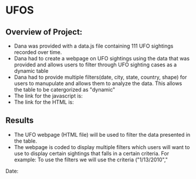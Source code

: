 # UFOS

## Overview of Project:
- Dana was provided with a data.js file containing 111 UFO sightings recorded over time.
- Dana had to create a webpage on UFO sightings using the data that was provided and allows users to filter through UFO sighting cases as a dynamic table
- Dana had to provide multiple filters(date, city, state, country, shape) for users to manupulate and allows them to analyze the data. This allows the table to be catergorized as "dynamic"
- The link for the javascript is:
- The link for the HTML is:

## Results

- The UFO webpage (HTML file) will be used to filter the data presented in the table.
- The webpage is coded to display multiple filters which users will want to use to display certain sightings that falls in a certain criteria.
For example: To use the filters we will use the criteria ("1/13/2010","

Date:


